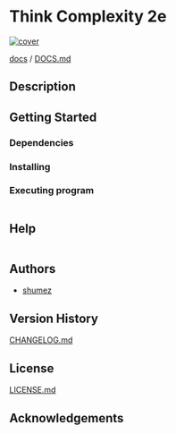 <!--
Filename: 	README.md
Project: 	/Users/shume/Developer/AgentBasedModel/ThinkComplexity2e
Author: 	shumez <https://github.com/shumez>
Created: 	2019-04-21 20:51:2
Modified: 	2019-04-21 20:53:13
-----
Copyright (c) 2019 shumez
-->

# Think Complexity 2e

[![cover](img/)][img]


[docs] / [DOCS.md]


## Description


## Getting Started



### Dependencies



### Installing



### Executing program

```
```

## Help

```
```

## Authors

* [shumez]

## Version History

[CHANGELOG.md]

## License

[LICENSE.md]


## Acknowledgements


<!-- ------------------------------- -->
[shumez]: shumez
[img]: img/
[DOCS.md]: docs/DOCS.md
[docs]: docs/
[CHANGELOG.md]: CHANGELOG.md
[LICENSE.md]: LICENSE.md
